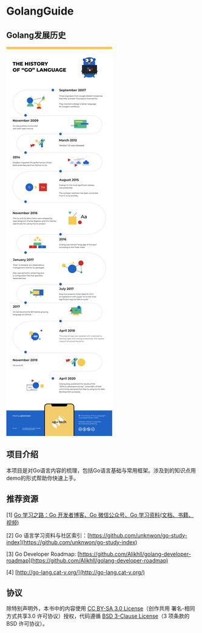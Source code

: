 # GolangGuide

## Golang发展历史

![](.gitbook/assets/image%20%2813%29.png)

## 项目介绍

本项目是对Go语言内容的梳理，包括Go语言基础与常用框架。涉及到的知识点用demo的形式帮助你快速上手。

## 推荐资源

\[1\] [Go 学习之路：Go 开发者博客、Go 微信公众号、Go 学习资料\(文档、书籍、视频\)](https://github.com/talkgo/read)

\[2\] Go 语言学习资料与社区索引：[https://github.com/unknwon/go-study-index](https://github.com/unknwon/go-study-index)

\[3\] Go Developer Roadmap: [https://github.com/Alikhll/golang-developer-roadmap](https://github.com/Alikhll/golang-developer-roadmap)

\[4\] [http://go-lang.cat-v.org/](http://go-lang.cat-v.org/)

## 协议

除特别声明外，本书中的内容使用 [CC BY-SA 3.0 License](http://creativecommons.org/licenses/by-sa/3.0/)（创作共用 署名-相同方式共享3.0 许可协议）授权，代码遵循 [BSD 3-Clause License](https://github.com/astaxie/build-web-application-with-golang/blob/master/LICENSE.md)（3 项条款的 BSD 许可协议）。


